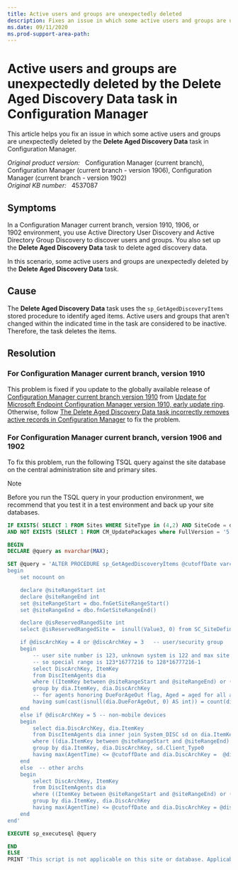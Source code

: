 ```yaml
---
title: Active users and groups are unexpectedly deleted
description: Fixes an issue in which some active users and groups are unexpectedly deleted by the Delete Aged Discovery Data task in Configuration Manager.
ms.date: 09/11/2020
ms.prod-support-area-path:
---
```

# Active users and groups are unexpectedly deleted by the Delete Aged Discovery Data task in Configuration Manager

This article helps you fix an issue in which some active users and groups are unexpectedly deleted by the **Delete Aged Discovery Data** task in Configuration Manager.

_Original product version:_ &nbsp; Configuration Manager (current branch), Configuration Manager (current branch - version 1906), Configuration Manager (current branch - version 1902)  
_Original KB number:_ &nbsp; 4537087

## Symptoms

In a Configuration Manager current branch, version 1910, 1906, or 1902 environment, you use Active Directory User Discovery and Active Directory Group Discovery to discover users and groups. You also set up the **Delete Aged Discovery Data** task to delete aged discovery data.

In this scenario, some active users and groups are unexpectedly deleted by the **Delete Aged Discovery Data** task.

## Cause

The **Delete Aged Discovery Data** task uses the `sp_GetAgedDiscoveryItems` stored procedure to identify aged items. Active users and groups that aren't changed within the indicated time in the task are considered to be inactive. Therefore, the task deletes the items.

## Resolution

### For Configuration Manager current branch, version 1910

This problem is fixed if you update to the globally available release of [Configuration Manager current branch version 1910](/mem/configmgr/core/plan-design/changes/whats-new-in-version-1910) from [Update for Microsoft Endpoint Configuration Manager version 1910, early update ring](https://support.microsoft.com/help/4535819/). Otherwise, follow [The Delete Aged Discovery Data task incorrectly removes active records in Configuration Manager](https://support.microsoft.com/help/4537369) to fix the problem.

### For Configuration Manager current branch, version 1906 and 1902

To fix this problem, run the following TSQL query against the site database on the central administration site and primary sites.

> [!NOTE]
> Before you run the TSQL query in your production environment, we recommend that you test it in a test environment and back up your site databases.

```sql
IF EXISTS( SELECT 1 FROM Sites WHERE SiteType in (4,2) AND SiteCode = dbo.fnGetSiteCode() AND (BuildNumber >=8790 AND BuildNumber <8913) )
AND NOT EXISTS (SELECT 1 FROM CM_UpdatePackages where FullVersion = '5.00.8913.1012' and State = '196612')

BEGIN
DECLARE @query as nvarchar(MAX);

SET @query = 'ALTER PROCEDURE sp_GetAgedDiscoveryItems @cutoffDate varchar(100), @discArchKey int as
begin
    set nocount on

    declare @siteRangeStart int
    declare @siteRangeEnd int
    set @siteRangeStart = dbo.fnGetSiteRangeStart()
    set @siteRangeEnd = dbo.fnGetSiteRangeEnd()

    declare @isReservedRangedSite int
    select @isReservedRangedSite =  isnull(Value3, 0) from SC_SiteDefinition_Property where SiteNumber = dbo.fnGetSiteNUmber() and Name = N''ReplicatesReservedRanges''

    if @discArchKey = 4 or @discArchKey = 3   -- user/security group
    begin
        -- user site number is 123, unknown system is 122 and max site number is 128
        -- so special range is 123*16777216 to 128*16777216-1
        select DiscArchKey, ItemKey
        from DiscItemAgents dia
        where ((ItemKey between @siteRangeStart and @siteRangeEnd) or ((ItemKey between 2063597568 and 2147483647) and @isReservedRangedSite = 1))
        group by dia.ItemKey, dia.DiscArchKey
        -- for agents honoring DueForAgeOut flag, Aged = aged for all agents on all sites
        having sum(cast(isnull(dia.DueForAgeOut, 0) AS int)) = count(dia.ItemKey)  and dia.DiscArchKey = @discArchKey
    end
    else if @discArchKey = 5 -- non-mobile devices
    begin
        select dia.DiscArchKey, dia.ItemKey
        from DiscItemAgents dia inner join System_DISC sd on dia.ItemKey = sd.ItemKey
        where ((dia.ItemKey between @siteRangeStart and @siteRangeEnd) or ((dia.ItemKey between 2063597568 and 2147483647) and @isReservedRangedSite = 1))
        group by dia.ItemKey, dia.DiscArchKey, sd.Client_Type0
        having max(AgentTime) <= @cutoffDate and dia.DiscArchKey =  @discArchKey and isnull(sd.Client_Type0, 1) = 1
    end
    else  -- other archs
    begin
        select DiscArchKey, ItemKey
        from DiscItemAgents dia
        where ((ItemKey between @siteRangeStart and @siteRangeEnd) or ((ItemKey between 2063597568 and 2147483647) and @isReservedRangedSite = 1))
        group by dia.ItemKey, dia.DiscArchKey
        having max(AgentTime) <= @cutoffDate and dia.DiscArchKey = @discArchKey
    end
end'

EXECUTE sp_executesql @query

END
ELSE
PRINT 'This script is not applicable on this site or database. Applicable on CAS\PRI on version running 1902 and 1906 only.'
```
